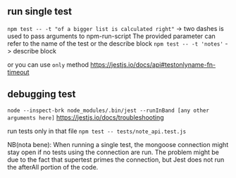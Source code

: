 ## run single test

`npm test -- -t "of a bigger list is calculated right"` -> two dashes is used to pass arguments to npm-run-script
The provided parameter can refer to the name of the test or the describe block
`npm test -- -t 'notes'` -> describe block

or you can use `only` method https://jestjs.io/docs/api#testonlyname-fn-timeout

## debugging test

`node --inspect-brk node_modules/.bin/jest --runInBand [any other arguments here]`
https://jestjs.io/docs/troubleshooting

run tests only in that file
`npm test -- tests/note_api.test.js`

NB(nota bene): When running a single test, the mongoose connection might stay open if no tests using the connection are run. The problem might be due to the fact that supertest primes the connection, but Jest does not run the afterAll portion of the code.
